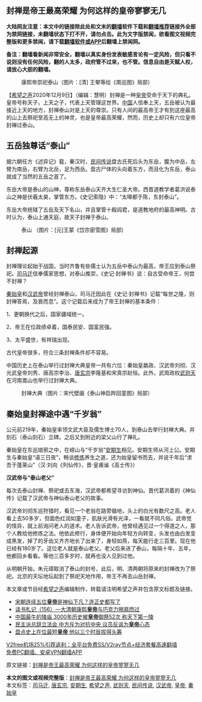  <h2>封禅是帝王最高荣耀 为何这样的皇帝寥寥无几</h2> <p class="notice"><b>大陆网友注意：本文中的链接除此处和文末的<a href="https://github.com/bannedbook/fanqiang" >翻墙</a>软件下载和<a href="https://github.com/killgcd/justmysocks/blob/master/README.md">翻墙推荐</a>链接外全部为禁网链接，未翻墙状态下打不开，请勿点击。此为文字版禁闻，欲看图文视频完整版和更多禁闻，请下载<a href="https://github.com/bannedbook/fanqiang">翻墙软件或APP</a>后翻墙上禁闻网。</p><p>备注：翻墙看新闻非常安全，翻墙以真实身份发表敏感言论有一定风险，但只看不说则没有任何风险，翻的人太多，政府管不过来，也不管。信息自由是天赋人权，请放心大胆的翻墙。</b></p>  <div class="entry"> <figure><figcaption>康熙帝崇祀泰山（图片：[清]  王翚等绘《南巡图》局部）</figcaption></figure> <p>【<span class='wp_keywordlink_affiliate'><a href="https://www.soundofhope.org" title="希望之声" target="_blank">希望之声</a></span>2020年12月9日】（编辑：慧明）封禅是一种<a href="https://www.bannedbook.org/bnews/tag/%e7%9a%87%e5%b8%9d/" class="st_tag internal_tag" rel="tag" title="标签 皇帝 下的日志">皇帝</a>受命于天下的典礼。皇帝号称天子，上天之子，代表上天管理这世界。<span class='wp_keywordlink_affiliate'><a href="https://www.bannedbook.org/" title="中国" target="_blank">中国</a></span>人信奉上天，五岳被认为最接近上天的地方，封禅泰山对是上天的尊崇。只有人间的最高帝王才有到这座最高的山上去祭祀至高无上的神灵，也是皇帝最高荣耀，然而，历史上却只有六位皇帝封禅过泰山。</p> <h2>五岳独尊话“泰山”</h2> <p>据六朝任方《述异记》载，秦汉时，<span class='wp_keywordlink'><a href="https://www.bannedbook.org/forum2/topic1601.html" title="正见网《民间传说》" target="_blank">民间传说</a></span>盘古氏死后头为东岳，腹为中岳，左臂为南岳，右臂为北岳，足为西岳。盘古尸体的头向着东方，而且化为东岳，泰山就成了当然的五岳之首了。</p> <p>东岳大帝是泰山的山神，尊称东岳泰山天齐大生仁圣大帝。西晋道教学者葛洪说泰山之神是伏羲太昊，掌管东方。《史记索隐》中：“太嗥都于陈，东封泰山”。</p> <p>东岳大帝统辖了五岳及天下名山，并且掌管十殿阎君，是道教地府的最高神明。古时认为，泰山上通天庭，故天子封禅于泰山。</p>  <figure><figcaption>泰山&nbsp;（图片：[元]王蒙《岱宗密雪图》局部)</figcaption></figure> <h2>封禅起源</h2> <p>封禅理论起始于战国，当时齐鲁有些儒士认为五岳中泰山为最高，帝王应到泰山祭祀。<a href="https://www.bannedbook.org/bnews/tag/%E5%8F%B8%E9%A9%AC%E8%BF%81/" class="st_tag internal_tag" rel="tag" title="标签 司马迁 下的日志">司马迁</a>信奉儒家思想，对泰山推崇，《史记·封禅书》说：自古受命帝王，何尝不封禅？</p> <p><a href="https://www.bannedbook.org/bnews/tag/%e7%a7%a6%e5%a7%8b%e7%9a%87/" class="st_tag internal_tag" rel="tag" title="标签 秦始皇 下的日志">秦始皇</a>和<a href="https://www.bannedbook.org/bnews/tag/%e6%b1%89%e6%ad%a6%e5%b8%9d/" class="st_tag internal_tag" rel="tag" title="标签 汉武帝 下的日志">汉武帝</a>曾经封禅泰山，司马迁因此在《史记·封禅书》记载“每世之隆，则封禅答焉，及衰而息”。这个记载后来成为了帝王封禅的基本条件：</p> <p>1、更朝换代之后，国家疆域统一。</p> <p>2、帝王在位政绩卓着，国泰民安、国富民强。</p>  <p>3、太平盛世，有祥瑞出现。</p> <p>古代皇帝很多，符合三条封禅条件却不容易。</p> <p>中国历史上在泰山举行过封禅大典皇帝一共有六位：秦始皇嬴政、汉武帝刘彻、汉光武皇帝刘秀、唐高宗李治、<a href="https://www.bannedbook.org/bnews/tag/%e5%94%90%e7%8e%84%e5%ae%97/" class="st_tag internal_tag" rel="tag" title="标签 唐玄宗 下的日志">唐玄宗</a>李隆基和宋真宗赵恒。此外，武周政权<a href="https://www.bannedbook.org/bnews/tag/%e6%ad%a6%e5%88%99%e5%a4%a9/" class="st_tag internal_tag" rel="tag" title="标签 武则天 下的日志">武则天</a>在河南嵩山也举行过封禅大典。</p> <figure><figcaption>封禅大典（图片：宋代壁画《泰山神启跸回銮图》局部）</figcaption></figure> <h2>秦始皇封禅途中遇“千岁翁”</h2> <p>公元前219年，秦始皇率领文武大臣及儒生博士70人，到泰山去举行封禅大典。并刻石（泰山刻石）立碑。之后又到附近的梁父山行了禅礼。</p>  <p>秦始皇在东巡琅邪之中，在崂山与“千岁翁”<a href="https://www.bannedbook.org/bnews/tag/%E5%AE%89%E6%9C%9F%E7%94%9F/" class="st_tag internal_tag" rel="tag" title="标签 安期生 下的日志">安期生</a>相见。安期生师从河上公。安期生与秦始皇“语三日夜”，畅谈<span class='wp_keywordlink'><a href="https://www.qi-gong.me/" title="气功修炼网" target="_blank">修炼</a></span>养生之道，还为始皇留书而去，并说千年后“求吾于蓬莱山”（汉·刘向《列仙传》，晋·皇甫谧《高士传》）</p> <p><strong>汉武帝与“泰山老父”</strong></p> <p>每次去泰山封禅、祭祀或去东海，汉武帝都希望寻访到神仙。晋代葛洪着的《神仙传》记载了汉武帝与神仙泰山老父的故事。</p> <p>汉武帝刘彻东巡狩猎时，看见一个老翁在路旁锄地，头上的白光有数尺之高。老人看上去50多岁，但面色红润如童子，肌肤光滑有光泽，一看就不同凡俗。武帝觉的怪异，就上前询问老人的道术。老人告诉武帝，他曾经遇见过一个得道之人，那个人教给他修炼之法。他依此修行，身体便开始向年轻方向转变，头发也由白发变成黑发，掉了的牙齿又齐齐地长了出来了，身轻如燕，每天能行走三百里。现在他已经有180岁了。这位老人就是泰山老父。老父后来进了泰山，每隔十年、五年，他都回乡看看。等他三百多岁时，就再也没人见到过他。</p>  <p>从明朝开始，朱元璋取消了泰山的封号，此后，明、清两朝将原来的封禅改为了祭祀。北京的天坛地坛起到了祭祀天地作用，帝王不再去山岳封禅。</p> <p>本文章或节目经<a href="https://www.bannedbook.org/bnews/tag/%e5%b8%8c%e6%9c%9b%e4%b9%8b%e5%a3%b0/" class="st_tag internal_tag" rel="tag" title="标签 希望之声 下的日志">希望之声</a>编辑制作，转载请注明希望之声并包含原文标题及链接。</p> <ul class='op-related-articles' title='相关阅读'> <li><a href='https://www.bannedbook.org/bnews/comments/20201209/1444518.html' target='_blank'>宋朝连续五位<b>皇帝</b>是神仙下凡？连正史都写了</a></li> <li><a href='https://www.bannedbook.org/bnews/bannedvideo/20201127/1437900.html' target='_blank'>读书札记（156）—大清朝康熙<b>皇帝</b>与巧克力擦肩而过</a></li> <li><a href='https://www.bannedbook.org/bnews/funmedia/20201123/1435449.html' target='_blank'>中国最牛的陵庙 3000年历史被<b>皇帝</b>御祭52次 称天下第一陵</a></li> <li><a href='https://www.bannedbook.org/bnews/cnnews/hknews/20201112/1429934.html' target='_blank'>民主派总辞立法会 中方斥为对抗中央 议员反讽为<b>皇帝</b>心态</a></li> <li><a href='https://www.bannedbook.org/bnews/comments/20201112/1429874.html' target='_blank'>盘点史上在位最短<b>皇帝</b> 他以三个时辰拔得头筹</a></li> </ul> <p class="texttj"> <a href="https://github.com/bannedbook/fanqiang/wiki/V2ray%E6%9C%BA%E5%9C%BA" target="_blank">V2free机场25%引荐返利：全平台免费SS/V2ray节点+经济套餐高速翻墙</a><br/> <a href="https://github.com/bannedbook/fanqiang/wiki/%E7%A6%81%E9%97%BB%E7%BD%91%E5%AE%89%E5%8D%93%E7%BF%BB%E5%A2%99%E6%96%B0%E9%97%BBAPP" target="_blank">免费PC翻墙、安卓VPN翻墙APP</a></p><p>原文链接：<a class="src_link"  href="https://www.soundofhope.org/post/447199" target="_blank">封禅是帝王最高荣耀 为何这样的皇帝寥寥无几</a></p><a name='sharetosocial'></a>       <div><b>本文的图文或视频完整版</b>：<a href='https://www.bannedbook.org/bnews/comments/20201210/1445208.html'>封禅是帝王最高荣耀 为何这样的皇帝寥寥无几</a></div>  </div><!--END ENTRY--> <div class="postfooter"> <div>本文标签：<a href="https://www.bannedbook.org/bnews/tag/%E5%8F%B8%E9%A9%AC%E8%BF%81/" rel="tag">司马迁</a>, <a href="https://www.bannedbook.org/bnews/tag/%e5%94%90%e7%8e%84%e5%ae%97/" rel="tag">唐玄宗</a>, <a href="https://www.bannedbook.org/bnews/tag/%E5%AE%89%E6%9C%9F%E7%94%9F/" rel="tag">安期生</a>, <a href="https://www.bannedbook.org/bnews/tag/%e5%b8%8c%e6%9c%9b%e4%b9%8b%e5%a3%b0/" rel="tag">希望之声</a>, <a href="https://www.bannedbook.org/bnews/tag/%e6%ad%a6%e5%88%99%e5%a4%a9/" rel="tag">武则天</a>, <a href="https://www.bannedbook.org/bnews/tag/%e6%b0%91%e9%97%b4%e4%bc%a0%e8%af%b4/" rel="tag">民间传说</a>, <a href="https://www.bannedbook.org/bnews/tag/%e6%b1%89%e6%ad%a6%e5%b8%9d/" rel="tag">汉武帝</a>, <a href="https://www.bannedbook.org/bnews/tag/%e7%9a%87%e5%b8%9d/" rel="tag">皇帝</a>, <a href="https://www.bannedbook.org/bnews/tag/%e7%a7%a6%e5%a7%8b%e7%9a%87/" rel="tag">秦始皇</a></div>  </div><!--END POSTFOOTER--> 